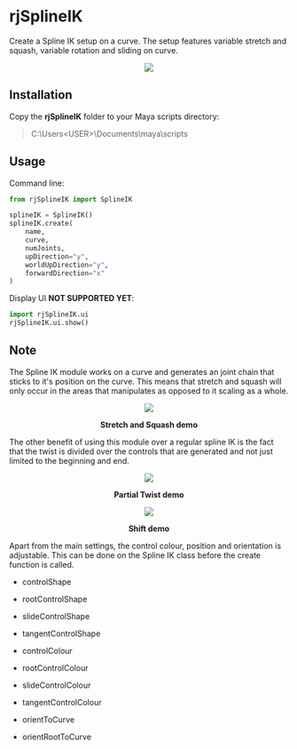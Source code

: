 # rjSplineIK
Create a Spline IK setup on a curve. The setup features variable stretch and squash, variable rotation and sliding on curve.

<p align="center"><img src="https://github.com/robertjoosten/rjSplineIK/raw/master/data/header.png"></p>

## Installation
Copy the **rjSplineIK** folder to your Maya scripts directory:
> C:\Users\<USER>\Documents\maya\scripts

## Usage
Command line:
```python
from rjSplineIK import SplineIK

splineIK = SplineIK()
splineIK.create(
    name,
    curve,
    numJoints,
    upDirection="y", 
    worldUpDirection="y", 
    forwardDirection="x"
)
```

Display UI **NOT SUPPORTED YET**:
```python
import rjSplineIK.ui
rjSplineIK.ui.show()  
```

## Note
The Spline IK module works on a curve and generates an joint chain that sticks to it's position on the curve. This means that stretch and squash will only occur in the areas that manipulates as opposed to it scaling as a whole.
     
<p align="center"><img src="https://github.com/robertjoosten/rjSplineIK/raw/master/data/stretchSquash.gif"></p>
<p align="center"><b>Stretch and Squash demo</b></p>

The other benefit of using this module over a regular spline IK is the fact that the twist is divided over the controls that are generated and not just limited to the beginning and end.
 
<p align="center"><img src="https://github.com/robertjoosten/rjSplineIK/raw/master/data/partialTwist.gif"></p>
<p align="center"><b>Partial Twist demo</b></p>

<p align="center"><img src="https://github.com/robertjoosten/rjSplineIK/raw/master/data/shift.gif"></p>
<p align="center"><b>Shift demo</b></p>
  
Apart from the main settings, the control colour, position and orientation is adjustable. This can be done on the Spline IK class before the create function is called.

* controlShape
* rootControlShape
* slideControlShape
* tangentControlShape

* controlColour
* rootControlColour
* slideControlColour
* tangentControlColour

* orientToCurve
* orientRootToCurve  
